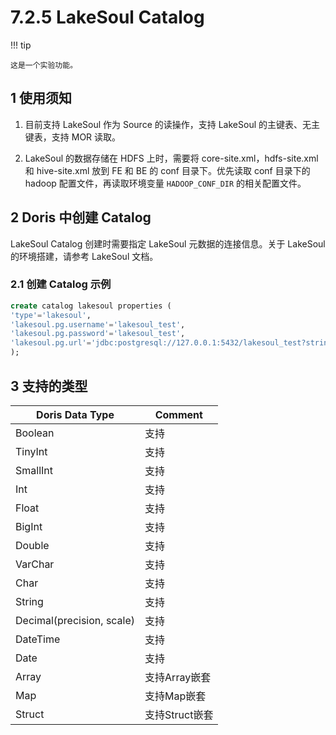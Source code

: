 # 7.2.5 LakeSoul Catalog

!!! tip

    这是一个实验功能。

## 1 使用须知

1. 目前支持 LakeSoul 作为 Source 的读操作，支持 LakeSoul 的主键表、无主键表，支持 MOR 读取。

2. LakeSoul 的数据存储在 HDFS 上时，需要将 core-site.xml，hdfs-site.xml 和 hive-site.xml 放到 FE 和 BE 的 conf 目录下。优先读取 conf 目录下的 hadoop 配置文件，再读取环境变量 `HADOOP_CONF_DIR` 的相关配置文件。

## 2 Doris 中创建 Catalog

LakeSoul Catalog 创建时需要指定 LakeSoul 元数据的连接信息。关于 LakeSoul 的环境搭建，请参考 LakeSoul 文档。

### 2.1 创建 Catalog 示例

```sql
create catalog lakesoul properties (
'type'='lakesoul',
'lakesoul.pg.username'='lakesoul_test',
'lakesoul.pg.password'='lakesoul_test',
'lakesoul.pg.url'='jdbc:postgresql://127.0.0.1:5432/lakesoul_test?stringtype=unspecified'
);
```

## 3 支持的类型

| Doris Data Type | Comment |
| -- | -- |
| Boolean | 支持 |
| TinyInt | 支持 |
| SmallInt | 支持 |
| Int | 支持 |
| Float | 支持 |
| BigInt | 支持 |
| Double | 支持 |
| VarChar | 支持 |
| Char | 支持 |
| String | 支持 |
| Decimal(precision, scale) | 支持 |
| DateTime | 支持 |
| Date | 支持 |
| Array | 支持Array嵌套 |
| Map | 支持Map嵌套 |
| Struct | 支持Struct嵌套 |

